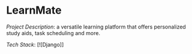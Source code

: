 # LearnMate

*Project Description*: a versatile learning platform that offers personalized study aids, task scheduling and more.

*Tech Stack*: [![Django]]